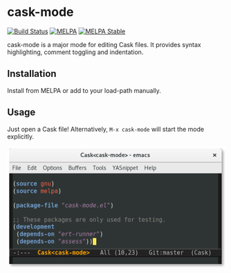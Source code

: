 # cask-mode

[![Build Status](https://travis-ci.org/Wilfred/cask-mode.svg?branch=master)](https://travis-ci.org/Wilfred/cask-mode)
[![MELPA](http://melpa.org/packages/cask-mode-badge.svg)](http://melpa.org/#/cask-mode)
[![MELPA Stable](https://stable.melpa.org/packages/cask-mode-badge.svg)](https://stable.melpa.org/#/cask-mode)

cask-mode is a major mode for editing Cask files. It provides syntax
highlighting, comment toggling and indentation.

## Installation

Install from MELPA or add
to your load-path manually.

## Usage

Just open a Cask file! Alternatively, `M-x cask-mode` will start the
mode explicitly.

![screenshot](screenshot.png)

